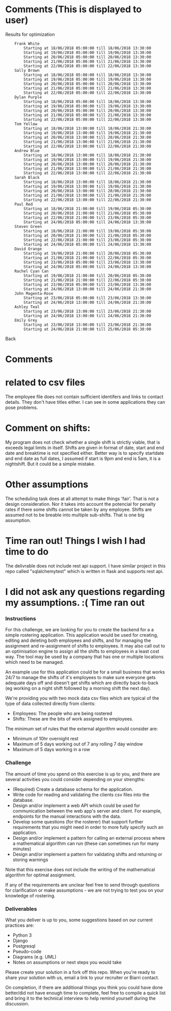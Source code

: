 # Comments (This is displayed to user)
Results for optimization

        Frank White
            Starting at 18/06/2018 05:00:00 till 18/06/2018 13:30:00
            Starting at 19/06/2018 05:00:00 till 19/06/2018 13:30:00
            Starting at 20/06/2018 05:00:00 till 20/06/2018 13:30:00
            Starting at 21/06/2018 05:00:00 till 21/06/2018 13:30:00
            Starting at 22/06/2018 05:00:00 till 22/06/2018 13:30:00
        Sally Brown
            Starting at 18/06/2018 05:00:00 till 18/06/2018 13:30:00
            Starting at 19/06/2018 05:00:00 till 19/06/2018 13:30:00
            Starting at 20/06/2018 05:00:00 till 20/06/2018 13:30:00
            Starting at 21/06/2018 05:00:00 till 21/06/2018 13:30:00
            Starting at 22/06/2018 05:00:00 till 22/06/2018 13:30:00
        Dylan Purple
            Starting at 18/06/2018 05:00:00 till 18/06/2018 13:30:00
            Starting at 19/06/2018 05:00:00 till 19/06/2018 13:30:00
            Starting at 20/06/2018 05:00:00 till 20/06/2018 13:30:00
            Starting at 21/06/2018 05:00:00 till 21/06/2018 13:30:00
            Starting at 22/06/2018 05:00:00 till 22/06/2018 13:30:00
        Tom Yellow
            Starting at 18/06/2018 13:00:00 till 18/06/2018 21:30:00
            Starting at 19/06/2018 13:00:00 till 19/06/2018 21:30:00
            Starting at 20/06/2018 13:00:00 till 20/06/2018 21:30:00
            Starting at 21/06/2018 13:00:00 till 21/06/2018 21:30:00
            Starting at 22/06/2018 13:00:00 till 22/06/2018 21:30:00
        Andrew Blue
            Starting at 18/06/2018 13:00:00 till 18/06/2018 21:30:00
            Starting at 19/06/2018 13:00:00 till 19/06/2018 21:30:00
            Starting at 20/06/2018 13:00:00 till 20/06/2018 21:30:00
            Starting at 21/06/2018 13:00:00 till 21/06/2018 21:30:00
            Starting at 22/06/2018 13:00:00 till 22/06/2018 21:30:00
        Sarah Black
            Starting at 18/06/2018 13:00:00 till 18/06/2018 21:30:00
            Starting at 19/06/2018 13:00:00 till 19/06/2018 21:30:00
            Starting at 20/06/2018 13:00:00 till 20/06/2018 21:30:00
            Starting at 21/06/2018 13:00:00 till 21/06/2018 21:30:00
            Starting at 22/06/2018 13:00:00 till 22/06/2018 21:30:00
        Paul Red
            Starting at 18/06/2018 21:00:00 till 19/06/2018 05:30:00
            Starting at 20/06/2018 21:00:00 till 21/06/2018 05:30:00
            Starting at 22/06/2018 21:00:00 till 23/06/2018 05:30:00
            Starting at 24/06/2018 05:00:00 till 24/06/2018 13:30:00
        Steven Green
            Starting at 18/06/2018 21:00:00 till 19/06/2018 05:30:00
            Starting at 20/06/2018 21:00:00 till 21/06/2018 05:30:00
            Starting at 22/06/2018 21:00:00 till 23/06/2018 05:30:00
            Starting at 24/06/2018 05:00:00 till 24/06/2018 13:30:00
        David Orange
            Starting at 19/06/2018 21:00:00 till 20/06/2018 05:30:00
            Starting at 21/06/2018 21:00:00 till 22/06/2018 05:30:00
            Starting at 23/06/2018 05:00:00 till 23/06/2018 13:30:00
            Starting at 24/06/2018 05:00:00 till 24/06/2018 13:30:00
        Rachel Cyan Can
            Starting at 19/06/2018 21:00:00 till 20/06/2018 05:30:00
            Starting at 21/06/2018 21:00:00 till 22/06/2018 05:30:00
            Starting at 23/06/2018 05:00:00 till 23/06/2018 13:30:00
            Starting at 24/06/2018 13:00:00 till 24/06/2018 21:30:00
        John Magenta-Rose
            Starting at 23/06/2018 05:00:00 till 23/06/2018 13:30:00
            Starting at 24/06/2018 13:00:00 till 24/06/2018 21:30:00
        Ashley Teal
            Starting at 23/06/2018 13:00:00 till 23/06/2018 21:30:00
            Starting at 24/06/2018 13:00:00 till 24/06/2018 21:30:00
        Emily Grey
            Starting at 23/06/2018 13:00:00 till 23/06/2018 21:30:00
            Starting at 24/06/2018 21:00:00 till 25/06/2018 05:30:00

Back 

# Comments
# related to csv files
The employee file does not contain sufficient identifers and links to contact details. They don't have titles either. I can see in some applications they can pose problems.
# Comment on shifts:
My program does not check whether a single shift is strictly viable, that is exceeds legal limits in itself. 
Shifts are given in format of date, start and end date and breaktime is not specified either. Better way is to specify startdate and end date as full dates, I assumed if start is 9pm and end is 5am, it is a nightshift. But it could be a simple mistake. 
# Other assumptions
The scheduling task does at all attempt to make things 'fair'. That is not a design consideration. Nor it takes into account the potencial for penalty rates if there some shifts cannot be taken by any employee. 
Shifts are assumed not to be breable into multiple sub-shifts. That is one big assumption. 
# Time ran out! Things I wish I had time to do
The delivrable does not include rest api support. I have similar project in this repo called "sqlalchemytest" which is written in flask and supports rest api. 
# I did not ask any questions regarding my assumptions. :( Time ran out




### Instructions

For this challenge, we are looking for you to create the backend for a a simple rostering application. This application would be used for creating, editing and deleting both employees and shifts, and for managing the assignment and re-assignment of shifts to employees. It may also call out to an optimisation engine to assign all the shifts to employees in a least cost way. The tool may be used by a company that has one or multiple locations which need to be managed.

An example use for this application could be for a small business that works 24/7 to manage the shifts of it's employees to make sure everyone gets adequate days off and doesn't get shifts which are directly back-to-back (eg working on a night shift followed by a morning shift the next day).

We're providing you with two mock data csv files which are typical of the type of data collected directly from clients:

- Employees: The people who are being rostered
- Shifts: These are the bits of work assigned to employees.

The minimum set of rules that the external algorithm would consider are:
- Minimum of 10hr overnight rest
- Maximum of 5 days working out of 7 any rolling 7 day window
- Maximum of 5 days working in a row

### Challenge

The amount of time you spend on this exercise is up to you, and there are several activities you could consider depending on your strengths:

- (Required) Create a database schema for the application.
- Write code for reading and validating the clients csv files into the database.
- Design and/or implement a web API which could be used for communication between the web app's server and client. For example, endpoints for the manual interactions with the data.
- Develop some questions (for the rosterer) that support further requirements that you might need in order to more fully specify such an application.
- Design and/or implement a pattern for calling an external process where a mathematical algorithm can run (these can sometimes run for many minutes)
- Design and/or implement a pattern for validating shifts and returning or storing warnings

Note that this exercise does not include the writing of the mathematical algorithm for optimal assignment.

If any of the requirements are unclear feel free to send through questions for clarification or make assumptions - we are not trying to test you on your knowledge of rostering.

### Deliverables

What you deliver is up to you, some suggestions based on our current practices are:

- Python 3
- Django
- Postgresql
- Pseudo-code
- Diagrams (e.g. UML)
- Notes on assumptions or next steps you would take

Please create your solution in a fork off this repo. When you're ready to share your solution with us, email a link to your recruiter or Biarri contact.

On completion, if there are additional things you think you could have done better/did not have enough time to complete, feel free to compile a quick list and bring it to the technical interview to help remind yourself during the discussion.


